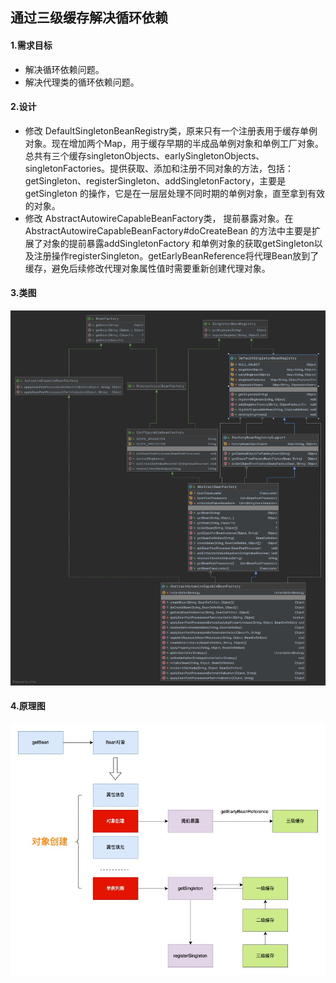 ## 通过三级缓存解决循环依赖

#### 1.需求目标

- 解决循环依赖问题。
- 解决代理类的循环依赖问题。

#### 2.设计

- 修改 DefaultSingletonBeanRegistry类，原来只有一个注册表用于缓存单例对象。现在增加两个Map，用于缓存早期的半成品单例对象和单例工厂对象。总共有三个缓存singletonObjects、earlySingletonObjects、singletonFactories。提供获取、添加和注册不同对象的方法，包括：getSingleton、registerSingleton、addSingletonFactory，主要是 getSingleton 的操作，它是在一层层处理不同时期的单例对象，直至拿到有效的对象。
- 修改 AbstractAutowireCapableBeanFactory类， 提前暴露对象。在 AbstractAutowireCapableBeanFactory#doCreateBean 的方法中主要是扩展了对象的提前暴露addSingletonFactory 和单例对象的获取getSingleton以及注册操作registerSingleton。getEarlyBeanReference将代理Bean放到了缓存，避免后续修改代理对象属性值时需要重新创建代理对象。

#### 3.类图

![三级缓存解决循环依赖类图](Spring-Design第十六章.assets/三级缓存解决循环依赖类图.png)

#### 4.原理图

![三级缓存](Spring-Design第十六章.assets/三级缓存.jpg)
